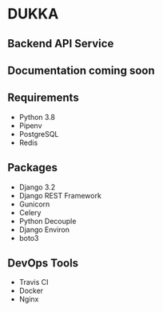 # DUKKA
## Backend API Service

## Documentation coming soon

## Requirements
- Python 3.8
- Pipenv
- PostgreSQL
- Redis

## Packages
- Django 3.2
- Django REST Framework
- Gunicorn
- Celery
- Python Decouple
- Django Environ
- boto3

## DevOps Tools
- Travis CI
- Docker
- Nginx
